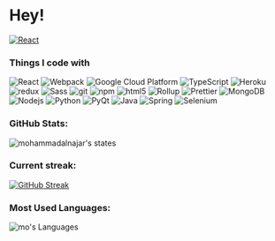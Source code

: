 <h1>Hey!</h1>
<a href="adilablimit.com"><img alt="React" src="https://img.shields.io/badge/link-portfolio-blueviolet?style=flat-square&logo=react&logoColor=white" /></a>


<h3>Things I code with</h3>
<p>
  <img alt="React" src="https://img.shields.io/badge/-React-45b8d8?style=flat-square&logo=react&logoColor=white" />
  <img alt="Webpack" src="https://img.shields.io/badge/-Webpack-8DD6F9?style=flat-square&logo=webpack&logoColor=white" /> 
  <img alt="Google Cloud Platform" src="https://img.shields.io/badge/-Google_Cloud_Platform-1a73e8?style=flat-square&logo=google-cloud&logoColor=white" />
  <img alt="TypeScript" src="https://img.shields.io/badge/-TypeScript-007ACC?style=flat-square&logo=typescript&logoColor=white" />
  <img alt="Heroku" src="https://img.shields.io/badge/-Heroku-430098?style=flat-square&logo=heroku&logoColor=white" />
  <img alt="redux" src="https://img.shields.io/badge/-Redux-764ABC?style=flat-square&logo=redux&logoColor=white" />
  <img alt="Sass" src="https://img.shields.io/badge/-Sass-CC6699?style=flat-square&logo=sass&logoColor=white" />
  <img alt="git" src="https://img.shields.io/badge/-Git-F05032?style=flat-square&logo=git&logoColor=white" />
  <img alt="npm" src="https://img.shields.io/badge/-NPM-CB3837?style=flat-square&logo=npm&logoColor=white" />
  <img alt="html5" src="https://img.shields.io/badge/-HTML5-E34F26?style=flat-square&logo=html5&logoColor=white" />
  <img alt="Rollup" src="https://img.shields.io/badge/-Rollup-EC4A3F?style=flat-square&logo=rollup.js&logoColor=white" />
  <img alt="Prettier" src="https://img.shields.io/badge/-Prettier-F7B93E?style=flat-square&logo=prettier&logoColor=white" />
  <img alt="MongoDB" src="https://img.shields.io/badge/-MongoDB-13aa52?style=flat-square&logo=mongodb&logoColor=white" />
  <img alt="Nodejs" src="https://img.shields.io/badge/-Nodejs-43853d?style=flat-square&logo=Node.js&logoColor=white" />
  <img alt="Python" src="https://img.shields.io/badge/-Python-43853d?style=flat-square&logo=Python&logoColor=white" />
  <img alt="PyQt" src="https://img.shields.io/badge/-PyQt-43853d?style=flat-square&logo=PyQt&logoColor=white" />
  <img alt="Java" src="https://img.shields.io/badge/-Java-43853d?style=flat-square&logo=Java&logoColor=white" />
  <img alt="Spring" src="https://img.shields.io/badge/-Spring-43853d?style=flat-square&logo=Spring&logoColor=white" />
  <img alt="Selenium" src="https://img.shields.io/badge/-Selenium-43853d?style=flat-square&logo=Selenium&logoColor=white" />
</p>

### GitHub Stats:

![mohammadalnajar's states](https://github-readme-stats.vercel.app/api?username=musafir928&count_private=true&show_icons=true&theme=algolia&hide_border=true)

### Current streak:

[![GitHub Streak](http://github-readme-streak-stats.herokuapp.com?user=musafir928&theme=algolia&hide_border=true)](https://git.io/streak-stats)

### Most Used Languages:

![mo's Languages](https://github-readme-stats.vercel.app/api/top-langs/?username=musafir928&show_icons=true&theme=algolia&hide_border=true)
